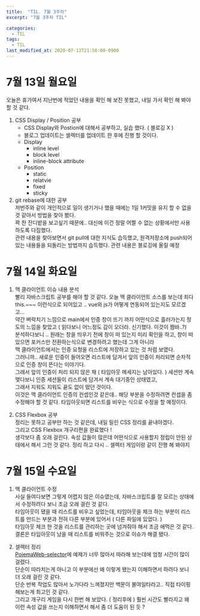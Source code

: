 ```yaml
---
title:  "TIL. 7월 3주차"
excerpt: "7월 3주차 TIL"

categories:
  - TIL
tags:
  - TIL
last_modified_at: 2020-07-13T21:56:00-0900
---
```

# 7월 13일 월요일
오늘은 휴가여서 지난번에 적었던 내용을 확인 해 보진 못했고, 내일 가서 확인 해 봐야 할 것 같다.

1. CSS Display / Position 공부
    - CSS Display와 Postion에 대해서 공부하고, 실습 했다. ( 블로깅 X )
    - 블로그 업데이트는 셀렉터를 업데이트 한 후에 진행 할 것이다.
    - Display
        - inline level
        - block level
        - inline-block attribute
    - Position
        - static
        - relatvie
        - fixed
        - sticky
2. git rebase에 대한 공부  
저번주와 같이 개인적으로 일이 생기거나 했을 때에는 1일 1커밋을 유지 할 수 없을 것 같아서 방법을 찾아 봤다.  
꽉 찬 잔디밭을 보고싶기 때문에.. 대신에 이건 정말 어쩔 수 없는 상황에서만 사용하도록 다짐했다.  
관련 내용을 찾아보면서 git pull에 대한 지식도 습득했고, 원격저장소에 push되어 있는 내용들을 되돌리는 방법까지 습득했다. 관련 내용은 블로깅에 올릴 예정

# 7월 14일 화요일
1. 맥 클라이언트 이슈 내용 분석  
빨리 자바스크립트 공부를 해야 할 것 같다. 오늘 맥 클라이언트 소스를 보는데 죄다 this.~~~ 이런식으로 되어있고 .. vue와 js가 어떻게 연동되어 있는지도 모르겠고...  
약간 벼락치기 느낌으로 main에서 인증 창이 뜨기 까지 어떤식으로 흘러가는지 정도의 느낌을 찾았고 ( 읽다보니 어느정도 감이 오더라. 신기했다. 이것이 짬바..?)  
분석하다보니 .. 원래는 창을 띄우기 전에 창이 떠 있는지 미리 확인을 하고, 창이 떠 있으면 포커스만 전환하는식으로 변경하려고 했는데 그게 아니라  
맥 클라이언트에서는 인증 요청을 리스트에 저장하고 있는 것 처럼 보였다.  
그러니까.. 새로운 인증이 들어오면 리스트에 담겨서 앞의 인증이 처리되면 순차적으로 인증 창이 뜬다는 이야기다.  
그래서 앞의 인증이 처리 되지 않은 채 ( 타임아웃 메세지는 남아있다. ) 세션만 계속 맺다보니 인증 세션들이 리스트에 담겨서 계속 대기중인 상태였고,  
그래서 지워도 지워도 끝도 없이 떴던 것이다.  
이것은 맥 클라이언트 인증의 컨셉인것 같은데.. 해당 부분을 수정하려면 컨셉을 좀 수정해야 할 것 같다. 타임아웃되면 리스트를 비우는 식으로 수정을 할 예정이다.

2. CSS Flexbox 공부  
정리는 못하고 공부만 하는 것 같은데, 내일 밀린 CSS 정리를 끝내야겠다.  
그리고 CSS Flexbox 개구리편을 완료했다 !  
생각보다 좀 오래 걸린다. 속성 값들이 많은데 어떤식으로 사용할지 정립이 안된 상태에서 해서 그런 것 같다. 정리 하고 다시 .. 셀렉터 게임이랑 같이 진행 해 봐야지

# 7월 15일 수요일
1. 맥 클라이언트 수정  
사실 들여다보면 그렇게 어렵지 않은 이슈였는데, 자바스크립트를 잘 모르는 상태에서 수정하려다 보니 조금 오래 걸린 것 같다.  
타임아웃이 됐을 때 리스트를 비우고 싶었는데, 타임아웃을 체크 하는 부분이 리스트를 만드는 부분과 전혀 다른 부분에 있어서 ( 다른 파일에 있었다. )  
타임아웃 체크 한 것을 리스트를 관리하는 곳에 넘겨줘야 해서 조금 애먹은 것 같다.  
결론은 타임아웃이 났을 때 리스트를 비워주는 것으로 이슈가 해결 됐다.  

2. 셀렉터 정리  
[PoiemaWeb-selector](https://poiemaweb.com/css3-selector)에 예제가 너무 많아서 따라해 보는데에 엄청 시간이 많이 걸렸다.  
단순이 따라치는게 아니고 이 부분에선 왜 이렇게 됐는지 이해하면서 하려다 보니 더 오래 걸린 것 같다.  
단순 반복 작업도 많아서 노가다라 느껴졌지만 백문이 불여일타라고.. 직접 타이핑해보는게 최고인 것 같다.  
그리고 개구리 게임을 다시 한번 해 보았다. ( 정리후에 ) 훨씬 시간도 빨라지고 왜 이런 속성 값을 쓰는지 이해하면서 해서 좀 더 도움이 된 듯 ?
